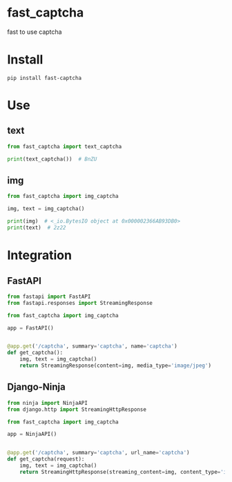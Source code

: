 # fast_captcha

fast to use captcha

# Install

```shell
pip install fast-captcha
```

# Use

## text

```python
from fast_captcha import text_captcha

print(text_captcha())  # BnZU
```

## img

```python
from fast_captcha import img_captcha

img, text = img_captcha()

print(img)  # <_io.BytesIO object at 0x000002366AB93DB0>
print(text)  # 2z22
```

# Integration

## FastAPI

```python
from fastapi import FastAPI
from fastapi.responses import StreamingResponse

from fast_captcha import img_captcha

app = FastAPI()


@app.get('/captcha', summary='captcha', name='captcha')
def get_captcha():
    img, text = img_captcha()
    return StreamingResponse(content=img, media_type='image/jpeg')
```

## Django-Ninja

```python
from ninja import NinjaAPI
from django.http import StreamingHttpResponse

from fast_captcha import img_captcha

app = NinjaAPI()


@app.get('/captcha', summary='captcha', url_name='captcha')
def get_captcha(request):
    img, text = img_captcha()
    return StreamingHttpResponse(streaming_content=img, content_type='image/jpeg')
```
